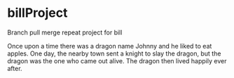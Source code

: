 # billProject
Branch pull merge repeat project for bill

Once upon a time there was a dragon name Johnny and he liked to eat apples. One day, the nearby town sent a knight to slay the dragon, but the dragon was the one who came out alive. The dragon then lived happily ever after.
